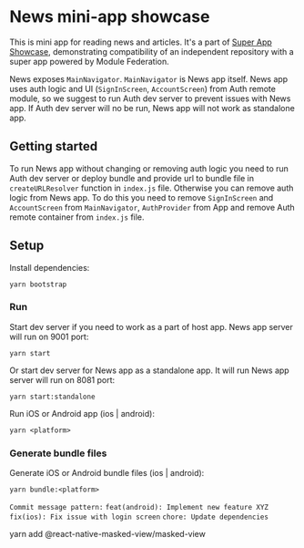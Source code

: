 # News mini-app showcase

This is mini app for reading news and articles. It's a part of [Super App Showcase](https://github.com/callstack/super-app-showcase), demonstrating compatibility of an independent repository with a super app powered by Module Federation. 

News exposes `MainNavigator`. `MainNavigator` is News app itself. News app uses auth logic and UI (`SignInScreen`, `AccountScreen`) from Auth remote module, so we suggest to run Auth dev server to prevent issues with News app. If Auth dev server will no be run, News app will not work as standalone app.

## Getting started

To run News app without changing or removing auth logic you need to run Auth dev server or deploy bundle and provide url to bundle file in `createURLResolver` function in `index.js` file. Otherwise you can remove auth logic from News app. To do this you need to remove `SignInScreen` and `AccountScreen` from `MainNavigator`, `AuthProvider` from App and remove Auth remote container from `index.js` file.

## Setup

Install dependencies:
```
yarn bootstrap
```

### Run

Start dev server if you need to work as a part of host app. News app server will run on 9001 port:
```
yarn start
```
Or start dev server for News app as a standalone app. It will run News app server will run on 8081 port:
```
yarn start:standalone
```
Run iOS or Android app (ios | android):
```
yarn <platform>
```

### Generate bundle files

Generate iOS or Android bundle files (ios | android):
```
yarn bundle:<platform>
```
`Commit message pattern:` 
```feat(android): Implement new feature XYZ```
```fix(ios): Fix issue with login screen```
```chore: Update dependencies```

yarn add @react-native-masked-view/masked-view